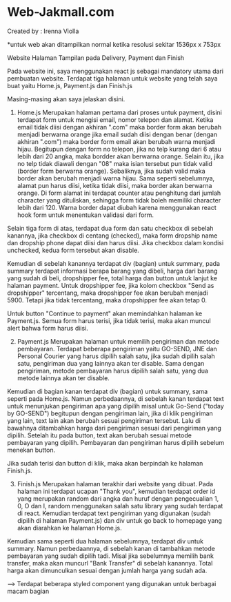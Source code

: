 # Web-Jakmall.com

Created by : Irenna Violla

*untuk web akan ditampilkan normal ketika resolusi sekitar 1536px x 753px

Website Halaman Tampilan pada Delivery, Payment dan Finish

Pada website ini, saya menggunakan react js sebagai mandatory utama dari pembuatan website.
Terdapat tiga halaman untuk website yang telah saya buat yaitu Home.js, Payment.js dan Finish.js

Masing-masing akan saya jelaskan disini.

1. Home.js 
Merupakan halaman pertama dari proses untuk payment, disini terdapat form untuk mengisi email, nomor telepon dan alamat.
Ketika email tidak diisi dengan akhiran ".com" maka border form akan berubah menjadi berwarna orange
jika email sudah diisi dengan benar (dengan akhiran ".com") maka border form email akan berubah warna menjadi hijau.
Begitupun dengan form no telepon, jika no telp kurang dari 6 atau lebih dari 20 angka, maka bordder akan berwarna orange.
Selain itu, jika no telp tidak diawali dengan "08" maka isian tersebut pun tidak valid (border form berwarna orange).
Sebaliknya, jika sudah valid maka border akan berubah menjadi warna hijau.
Sama seperti sebelumnya, alamat pun harus diisi, ketika tidak diisi, maka border akan berwarna orange.
Di form alamat ini terdapat counter atau penghitung dari jumlah character yang dituliskan, 
sehingga form tidak boleh memiliki character lebih dari 120.
Warna border dapat diubah karena menggunakan react hook form untuk menentukan validasi dari form.

Selain tiga form di atas, terdapat dua form dan satu checkbox di sebelah kanannya, jika checkbox di centang (checked),
maka form dropship name dan dropship phone dapat diisi dan harus diisi.
Jika checkbox dalam kondisi unchecked, kedua form tersebut akan disable.

Kemudian di sebelah kanannya terdapat div (bagian) untuk summary, pada summary terdapat informasi berapa barang yang dibeli,
harga dari barang yang sudah di beli, dropshipper fee, total harga dan button untuk lanjut ke halaman payment.
Untuk dropshipper fee, jika kolom checkbox "Send as dropshipper" tercentang, maka dropshipper fee akan berubah menjadi 5900.
Tetapi jika tidak tercentang, maka dropshipper fee akan tetap 0.

Untuk button "Continue to payment" akan memindahkan halaman ke Payment.js. Semua form harus terisi, jika tidak terisi,
maka akan muncul alert bahwa form harus diisi.

2. Payment.js
Merupakan halaman untuk memilih pengiriman dan metode pembayaran. 
Terdapat beberapa pengiriman yaitu GO-SEND, JNE dan Personal Courier yang harus dipilih salah satu, 
jika sudah dipilih salah satu, pengiriman dua yang lainnya akan ter disable.
Sama dengan pengiriman, metode pembayaran harus dipilih salah satu, yang dua metode lainnya akan ter disable.

Kemudian di bagian kanan terdapat div (bagian) untuk summary, sama seperti pada Home.js.
Namun perbedaannya, di sebelah kanan terdapat text untuk menunjukan pengiriman apa yang dipilih 
misal untuk Go-Send ("today by GO-SEND") begitupun dengan pengiriman lain, 
jika di klik pengiriman yang lain, text lain akan berubah sesuai pengiriman tersebut.
Lalu di bawahnya ditambahkan harga dari pengiriman sesuai dari pengiriman yang dipilih.
Setelah itu pada button, text akan berubah sesuai metode pembayaran yang dipilih.
Pembayaran dan pengiriman harus dipilih sebelum menekan button.

Jika sudah terisi dan button di klik, maka akan berpindah ke halaman Finish.js.

3. Finish.js
Merupakan halaman terakhir dari website yang dibuat. Pada halaman ini terdapat ucapan "Thank you",
kemudian terdapat order id yang merupakan random dari angka dan huruf dengan pengecualian 1, 0, O dan I,
random menggunakan salah satu library yang sudah terdapat di react.
Kemudian terdapat text pengiriman yang digunakan (sudah dipilih di halaman Payment.js)
dan div untuk go back to homepage yang akan diarahkan ke halaman Home.js.

Kemudian sama seperti dua halaman sebelumnya, terdapat div untuk summary. 
Namun perbedaannya, di sebelah kanan di tambahkan metode pembayaran yang sudah dipilih tadi.
Misal jika sebelumnya memilih bank transfer, maka akan muncurl "Bank Transfer" di sebelah kanannya.
Total harga akan dimunculkan sesuai dengan jumlah harga yang sudah ada.

--> Terdapat beberapa styled component yang digunakan untuk berbagai macam bagian
